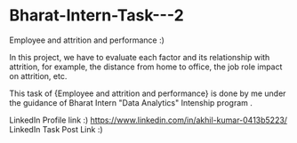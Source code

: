 # Bharat-Intern-Task---2

Employee and attrition and performance :)

In this project, we have to evaluate each factor and its relationship with attrition, 
for example, the distance from home to office, the job role impact on attrition, etc.

This task of {Employee and attrition and performance} is done by me under the guidance of Bharat Intern "Data Analytics" Intenship program .

LinkedIn Profile link :) https://www.linkedin.com/in/akhil-kumar-0413b5223/
LinkedIn Task Post Link :) 
